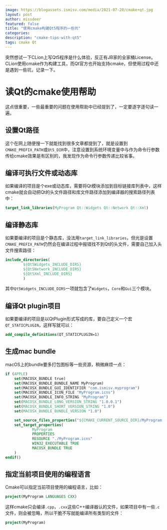```yaml
---
image: https://blogassets.ismisv.com/media/2021-07-20/cmake+qt.jpg
layout: post
author: missdeer
featured: false
title: "使用cmake构建Qt5程序的一些坑"
categories: 
description: "cmake-tips-with-qt5"
tags: cmake Qt
---
```

突然想试一下CLion上写Qt5程序是什么体验，反正有JB家的全家桶License。CLion使用cmake作为构建工具，而Qt官方也开始支持cmake，但使用过程中还是遇到一些坑，记录一下。

# 读Qt的cmake使用帮助

这点很重要，一些最重要的问题在使用帮助中已经提到了，一定要逐字逐句读一遍。

## 设置Qt路径

这个在网上随便搜一下就能找到很多文章都提到了，就是设置到`CMAKE_PREFIX_PATH`或`Qt5_DIR`中，注意设置到系统环境变量中与作为命令行参数传给cmake效果是有区别的，我发现作为命令行参数传递比较省事。

## 编译可执行文件或动态库

如果编译的项目是个exe或动态库，需要将Qt模块添加到目标链接库列表中，这样cmake就会自动把Qt的头文件路径和库文件路径添加到编译器的搜索路径列表中：

```cmake
target_link_libraries(MyProgram Qt::Widgets Qt::Network Qt::Xml)
```

## 编译静态库

如果要编译的项目是个静态库，没法用`target_link_libraries`，但光是设置`CMAKE_PREFIX_PATH`仍然会在编译过程中报错找不到Qt的头文件，需要自己加入头文件搜索路径：

```cmake
include_directories(
        ${Qt5Widgets_INCLUDE_DIRS}
        ${Qt5Network_INCLUDE_DIRS}
        ${Qt5Xml_INCLUDE_DIRS}
        )
```
其中`Qt5Widgets_INCLUDE_DIRS`一项就包含了`Widgets`，`Core`和`Gui`三个模块。

## 编译Qt plugin项目

如果要编译的项目是以QtPlugin形式写成的库，要自己定义一个宏`QT_STATICPLUGIN`，这样写就可以：

```cmake
add_compile_definitions(QT_STATICPLUGIN=1)
```

## 生成mac bundle

macOS上的bundle要多打包图标等一些资源，稍微麻烦一点：

```cmake
if (APPLE)
    set(MACOSX_BUNDLE true)
    set(MACOSX_BUNDLE_BUNDLE_NAME MyProgram)
    set(MACOSX_BUNDLE_GUI_IDENTIFIER "com.ismisv.myprogram")
    set(MACOSX_BUNDLE_ICON_FILE "MyProgram.icns")
    set(MACOSX_BUNDLE_INFO_STRING "MyProgram")
    set(MACOSX_BUNDLE_LONG_VERSION_STRING "1.0.0.1")
    set(MACOSX_BUNDLE_SHORT_VERSION_STRING "1.0")
    set(MACOSX_BUNDLE_BUNDLE_VERSION "1.0")

    set_source_files_properties("${CMAKE_CURRENT_SOURCE_DIR}/MyProgram.icns" PROPERTIES MACOSX_PACKAGE_LOCATION Resources)
    set_target_properties(
            MyProgram
            PROPERTIES
            RESOURCE "./MyProgram.icns"
            WIN32_EXECUTABLE TRUE
            MACOSX_BUNDLE TRUE
    )
endif()
```

## 指定当前项目使用的编程语言

Cmake可以指定当前项目使用的编程语言，比如：

```cmake
project(MyProgram LANGUAGES CXX)
```

这样cmake只会编译`.cpp`，`.cxx`这些C++编译器认的文件，如果项目中有一些`.c`文件，则会被忽略，所以干脆不写就能编译所有类型的文件：

```cmake
project(MyProgram)
```
